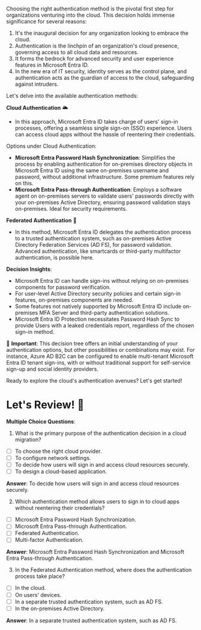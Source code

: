
Choosing the right authentication method is the pivotal first step for organizations venturing into the cloud. This decision holds immense significance for several reasons:

1. It's the inaugural decision for any organization looking to embrace the cloud.
2. Authentication is the linchpin of an organization's cloud presence, governing access to all cloud data and resources.
3. It forms the bedrock for advanced security and user experience features in Microsoft Entra ID.
4. In the new era of IT security, identity serves as the control plane, and authentication acts as the guardian of access to the cloud, safeguarding against intruders.

Let's delve into the available authentication methods:

**Cloud Authentication** 🌥️

- In this approach, Microsoft Entra ID takes charge of users' sign-in processes, offering a seamless single sign-on (SSO) experience. Users can access cloud apps without the hassle of reentering their credentials.

Options under Cloud Authentication:
- **Microsoft Entra Password Hash Synchronization**: Simplifies the process by enabling authentication for on-premises directory objects in Microsoft Entra ID using the same on-premises username and password, without additional infrastructure. Some premium features rely on this.
- **Microsoft Entra Pass-through Authentication**: Employs a software agent on on-premises servers to validate users' passwords directly with your on-premises Active Directory, ensuring password validation stays on-premises. Ideal for security requirements.

**Federated Authentication** 🤝

- In this method, Microsoft Entra ID delegates the authentication process to a trusted authentication system, such as on-premises Active Directory Federation Services (AD FS), for password validation. Advanced authentication, like smartcards or third-party multifactor authentication, is possible here.

**Decision Insights**:

- Microsoft Entra ID can handle sign-ins without relying on on-premises components for password verification.
- For user-level Active Directory security policies and certain sign-in features, on-premises components are needed.
- Some features not natively supported by Microsoft Entra ID include on-premises MFA Server and third-party authentication solutions.
- Microsoft Entra ID Protection necessitates Password Hash Sync to provide Users with a leaked credentials report, regardless of the chosen sign-in method.

📢 **Important**: This decision tree offers an initial understanding of your authentication options, but other possibilities or combinations may exist. For instance, Azure AD B2C can be configured to enable multi-tenant Microsoft Entra ID tenant sign-ins, with or without traditional support for self-service sign-up and social identity providers.

Ready to explore the cloud's authentication avenues? Let's get started!

# Let's Review! 🧐

**Multiple Choice Questions**:

1. What is the primary purpose of the authentication decision in a cloud migration?

- [ ] To choose the right cloud provider.
- [ ] To configure network settings.
- [ ] To decide how users will sign in and access cloud resources securely.
- [ ] To design a cloud-based application.

**Answer**: To decide how users will sign in and access cloud resources securely.

2. Which authentication method allows users to sign in to cloud apps without reentering their credentials?

- [ ] Microsoft Entra Password Hash Synchronization.
- [ ] Microsoft Entra Pass-through Authentication.
- [ ] Federated Authentication.
- [ ] Multi-factor Authentication.

**Answer**: Microsoft Entra Password Hash Synchronization and Microsoft Entra Pass-through Authentication.

3. In the Federated Authentication method, where does the authentication process take place?

- [ ] In the cloud.
- [ ] On users' devices.
- [ ] In a separate trusted authentication system, such as AD FS.
- [ ] In the on-premises Active Directory.

**Answer**: In a separate trusted authentication system, such as AD FS.